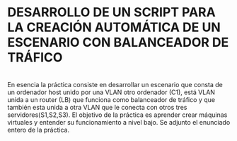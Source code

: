 # DESARROLLO DE UN SCRIPT PARA LA CREACIÓN AUTOMÁTICA DE UN ESCENARIO CON BALANCEADOR DE TRÁFICO <br>

<br>
En esencia la práctica consiste en desarrollar un escenario que consta de un ordenador host unido por una VLAN otro ordenador (C1), está VLAN unida a un router (LB) que funciona como balanceador de tráfico y que también esta unida a otra VLAN que le conecta con otros tres servidores(S1,S2,S3). El objetivo de la práctica es aprender crear máquinas virtuales y entender su funcionamiento a nivel bajo. Se adjunto el enunciado entero de la práctica.
 
 
